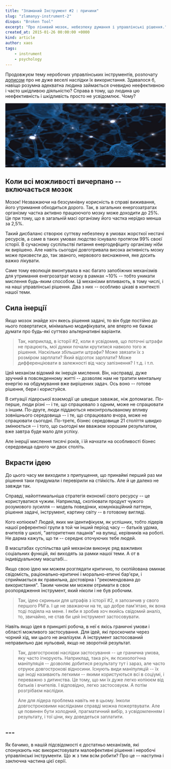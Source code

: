 ```yaml
---
title: "Зламаний Інструмент #2 : причини"
slug: "zlamanyy-instrument-2"
disqus: "Broken Tool"
excerpt: "Про лінивий мозок, небезпеку думання і управлінські рішення."
created_at: 2015-01-26 00:00:00 +0000
kind: article
author: xaos
tags:
    - instrument
    - psychology
---
```


Продовжуєм тему неробочих управлінських інструментів, розпочату [дописом](../zlamanyy-instrument-1 "Зламаний Інструмент #1 : наслідки") про не дуже веселі наслідки їх використання.  Здавалося б, навіщо розумна адекватна людина займається очевидно неефективною і часто шкідливою діяльністю?  Справа в тому, що людина цю неефективність і шкідливість просто не усвідомлює.  Чому?

![CC BY-NC-SA 2.0 licensed photo from flickr.com by Birth Into Being](/assets/img/Neurons.jpg)


Коли всі можливості вичерпано -- включається мозок
--------------------------------------------------

Мозок!  Незважаючи на безсумнівну корисність в справі виживання, його утримання обходиться дорого.  Так, в загальних енергозатратах організму частка активно працюючого мозку може доходити до 25%.  Це при тому, що в загальній масі організму його частка нерідко менша за 2,5%.

Такий дисбаланс створює суттєву небезпеку в умовах жорсткої нестачі ресурсів, а саме в таких умовах людство існувало протягом 99% своєї історії.  В сучасному суспільстві питання енергодефіциту організму ніби як вирішено.  Але навіть сьогодні довготривала висока активність мозку може призвести до, так званого, нервового виснаження, яке досить важко лікувати.

Саме тому еволюція вмонтувала в нас багато запобіжних механізмів для утримання енегрозатрат мозку в рамках ~10% -- тобто уникати мислення будь-яким способом.  Ці механізми впливають, в тому числі, і на наші управлінські рішення. Два з них -- особливо цікаві в контексті нашої теми.


Сила інерції
------------

Якщо мозок знайде хоч якесь рішення задачі, то він буде постійно до нього повертатися, мінімально модифікувати, але вперто не бажає думати про будь-які суттєво альтернативні варіанти.

> Так, наприклад, в історії #2, коли я усвідомив, що поточні штрафи не працюють, мої думки почали крутитися навколо того ж рішення.  Наскільки збільшити штрафи?  Може звязати їх з розміром зарплати?  Який відсоток зарплати?  Може дифференціювати в залежності від часу запізнення?  І т.д. і т.п.

Цей механізм відомий як інерція мислення.  Він, насправді, дуже зручний в повсякденному житті -- дозволяє нам не тратити ментальну енергію на обдумування вже вирішених задач.  Ось воно -- готове рішення, бери і користуйся.  

В ситуації лідерської взаємодії це швидше заважає, ніж допомагає.   По-перше, люди різні -- і те, що спрацювало з одним, може не спрацювати з іншим.  По-друге, люди піддаються неконтрольованому впливу зовнішнього середовища -- і те, що спрацювало вчора, може не спрацювати сьогодні.  По-третє, бізнес середовище 21 століття швидко змінюється -- і того, що сьогодні ми вважаєм хорошим результатом, вже завтра буде мало для успіху.

Але інерції мислення тисячі років, і їй начхати на особливості бізнес середовища одного чи двох століть.


Вкрасти ідею
------------

До цього часу ми виходили з припущення, що принаймі перший раз ми рішення таки придумали і перевірили на стійкість.  Але й це далеко не завжди так.

Справді, найоптимальніша стратегія економії свого ресурсу -- це користуватися чужим.  Наприклад, скопіювати продукт чужого розумового зусилля -- модель поведінки, комунікаційний паттерн, рішення задачі, інструмент, картину світу  -- в готовому вигляді.

Кого копіюєм?  Людей, яких ми ідентифікуєм, як успішних, тобто лідерів нашої референтної групи в той чи інший період часу -- батьків удома, вчителів у школі, "авторитетних пацанів" на вулиці, керівників на роботі.  Не дарма кажуть, що ти -- середнє оточуючих тебе людей.

В масштабах суспільства цей механізм виконує ряд важливих соціальних функцій, які виходять за рамки нашої теми.  А от в індивідуальному масштабі...

Якщо свою ідею ми можем розглядати критично, то скопійована оминає свідомість, раціонально-критичні і морально-етичні бар'єри, і сприймається як правильна, достовірна і "рекомендована до використання".  Таким чином ми можем отримати в своє розпорядження інструмент, який ніколи і не був робочим.

> Так, ідею скриньки для штрафів з історії #2, я запозичив у свого першого PM'a.  І це не зважаючи на те, що добре пам'ятаю, як вона тоді подіяла на мене.   І якби я зробив хоч якийсь свідомий аналіз, то, звичайно, не став би цей інструмент застосовувати. 

Навіть якщо ідея в принципі робоча, в неї є якісь граничні умови і області можливого застосування.  Для ідей, які проскочили через чорний хід, ми цього не аналізуєм. А інструмент застосований неправильно дає нульовий, якщо не зворотній результат.

> Так, довгострокові наслідки застосування -- це гранична умова, яку часто ігнорують.  Наприклад, така річ, як психологічна маніпуляція -- дозволяє добитися результату тут і зараз, але часто отруює довгострокові відносини.  Існують види маніпуляцій -- їх ще іноді називають легкими -- якими користуються всі в соціумі, і переважно з дитинства.  Це тому, що ми їх дуже легко копіюєм від батьків і вчителів.  І відповідно, легко застосовуєм.  А потім розгрібаєм наслідки.  
>
> Але для лідера проблема навіть не в цьому.   Інколи довгостроковими наслідками справді можна пожертвувати.  Але це повинен бути холодний, прагматичний вибір, з усвідомленням і результату, і тої ціни, яку доведеться заплатити.

## ---

Як бачимо, в нашій підсвідомості є достатньо механізмів, які спонукають нас використовувати малоефективні рішення і неробочі управлінські інструменти.  Що ж з тим всім робити?  Про це -- наступна і заключна частина цієї серії.
